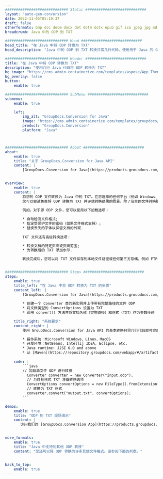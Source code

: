 ```yaml
---
############################# Static ############################
layout: "auto-gen-conversion"
date: 2022-11-05T05:19:37
draft: false
otherformats: bmp doc docm docx dot dotm dotx epub gif ico jpeg jpg md odt ott pdf png psd rtf tex tif tiff txt xps
breadcrumb: Java 中的 ODP 到 TXT

############################# Head ############################
head_title: "在 Java 中将 ODP 转换为 TXT"
head_description: "Java 中的 ODP 到 TXT 转换只需几行代码。使用用于 Java 的 GroupDocs 文档转换 API 转换 160 多种文件格式"

############################# Header ############################
title: "在 Java 中将 ODP 转换为 TXT"
description: "使用几行 Java 代码将 ODP 转换为 TXT"
bg_image: "https://cms.admin.containerize.com/templates/aspose/App_Themes/V3/images/bg/header1.png"
bg_overlay: false
button:
    enable: true

############################# SubMenu ############################
submenu:
    enable: true

    left:
        img_alt: "GroupDocs.Conversion for Java"
        image: "https://cms.admin.containerize.com/templates/groupdocs/images/product-logos/90x90-noborder/groupdocs-conversion-java.png"
        product: "GroupDocs.Conversion"
        platform: "Java"



############################# About ############################
about:
    enable: true
    title: "关于 GroupDocs.Conversion for Java API"
    content: |
        [GroupDocs.Conversion for Java](https://products.groupdocs.com/conversion/java/) 是一种高级文件格式转换 API，用于在 Microsoft Office、OpenDocument、PDF、HTML、电子邮件、CAD 等流行图像和文档格式之间进行转换。只需几行代码即可完成更多工作。本机 API 会自动检测原始文档的格式，并提供许多选项来自定义转换后的文档。除了从文档中提取信息的功能外，它还默认支持将转换结果缓存到本地磁盘。但是，任何类型的缓存存储都可以通过实施适当的接口来支持 - Amazon S3、Dropbox、Google Drive、Windows Azure、Reddis 或任何其他接口。
    

overview:
    enable: true
    content: |
        将您的 ODP 文件转换为 Java 中的 TXT。在您选择的任何平台（例如 Windows、Linux、macOS）上，只需几行 Java 代码。
        您可以尝试免费将 ODP 转换为 TXT 并评估转换结果的质量。除了简单的文件转换脚本外，您还可以尝试更复杂的选项来加载 ODP 源文件并存储 TXT 输出。 
        
        例如，对于源 ODP 文件，您可以使用以下加载选项：

        * 自动检测文件格式;
        * 指定受保护文件的密码（如果文件格式支持）;
        * 替换丢失的字体以保留文档的外观.
        
        TXT 文件还有高级转换选项：

        * 转换文档的特定页面或页面范围;
        * 为转换后的 TXT 添加水印.

        转换完成后，您可以将 TXT 文件保存到本地文件路径或任何第三方存储，例如 FTP、Amazon S3、Google Drive、Dropbox 等。请注意 - 转换 ODP到 TXT，您不需要安装任何额外的软件，例如 MS Office、Open Office、Adobe Acrobat Reader 等。


############################# Steps ############################
steps:
    enable: true
    title_left: "在 Java 中将 ODP 转换为 TXT 的步骤"
    content_left: |
        [GroupDocs.Conversion for Java](https://products.groupdocs.com/conversion/java/) 允许开发人员使用几行代码轻松地将 ODP 文件转换为 TXT。
        
        * 创建一个 Converter 类的新实例并上传带有完整路径的文件 ODP
        * 将文档类型的 ConvertOptions 设置为 TXT
        * 调用 convert() 方法并将文档名称（完整路径）和格式（TXT）作为参数传递

    title_right: "系统要求"
    content_right: |
        使用 GroupDocs.Conversion for Java API 的基本转换只需几行代码即可完成。所有主要平台和操作系统都支持我们的 API。在执行以下代码之前，请确保您的系统上安装了以下先决条件。

        * 操作系统：Microsoft Windows、Linux、MacOS
        * 开发环境：NetBeans, Intellij IDEA, Eclipse, etc.
        * Java runtime: J2SE 6.0 and above
        * 从 [Maven](https://repository.groupdocs.com/webapp/#/artifacts/browse/tree/General/repo/com/groupdocs/groupdocs-conversion) 获取最新的 GroupDocs.Conversion for Java
         
    code: |
        ```java    
        // 加载源文件 ODP 进行转换
          Converter converter = new Converter("input.odp");
          // 为目标格式 TXT 准备转换选项
          ConvertOptions convertOptions = new FileType().fromExtension("txt").getConvertOptions();
          // 转换为 TXT 格式
          converter.convert("output.txt", convertOptions);
        ```

demos:
    enable: true
    title: "ODP 到 TXT 现场演示"
    content: |
       访问我们的 [GroupDocs.Conversion App](https://products.groupdocs.app/conversion/family) 网站并立即尝试 ODP 到 TXT 转换。免费演示具有以下好处
          

more_formats:
    enable: true
    title: "Java 中支持的其他 ODP 转换"
    content: "您还可以将 ODP 转换为许多其他文件格式。请参阅下面的列表。"
       
       
back_to_top:
    enable: true
---
```


